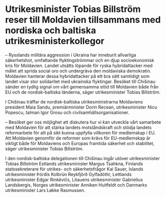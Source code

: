 # Utrikesminister Tobias Billström reser till Moldavien tillsammans med nordiska och baltiska utrikesministerkollegor

– Rysslands militära aggression i Ukraina har inneburit allvarliga säkerhetshot, omfattande flyktingströmmar och en djup socioekonomisk kris för Moldavien. Landet utsätts löpande för ryska hybridattacker med målet att sprida social oro och undergräva den moldaviska demokratin. Moldavien hanterar dessa hybridattacker på ett bra sätt samtidigt som landet visar stor solidaritet med ukrainska flyktingar. Besöket till Chišinau sänder en tydlig signal om vårt gemensamma stöd till Moldavien både från EU och de nordisk-baltiska länderna, säger utrikesminister Tobias Billström.

I Chišinau träffar de nordisk-baltiska utrikesministrarna Moldaviens president Maia Sandu, premiärminister Dorin Recean, utrikesminister Nicu Popescu, talman Igor Grosu och civilsamhällsorganisationer.

– Besöket ger oss möjlighet att diskutera hur vi kan utveckla vårt samarbete med Moldavien för att stärka landets motståndskraft och stödja landets reformarbete för att på sikt kunna uppfylla villkoren för medlemskap i EU. Att Moldavien genomför de reformer som krävs för EU-medlemskap är viktigt både för Moldaviens och Europas framtida säkerhet och stabilitet, säger utrikesminister Tobias Billström.

I den nordisk-baltiska delegationen till Chišinau ingår utöver utrikesminister Tobias Billström Estlands utrikesminister Margus Tsahkna, Finlands statssekreterare för utrikes- och säkerhetsfrågor Kai Sauer, Islands utrikesminister Þórdís Kolbrún Reykfjörð Gylfadóttir, Lettlands utrikesminister Edgar Rinkēvičs, Litauens utrikesminister Gabrielius Landsbergis, Norges utrikesminister Anniken Huitfeldt och Danmarks utrikesminister Lars Løkke Rasmussen.
